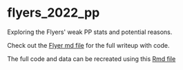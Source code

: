 # flyers_2022_pp
Exploring the Flyers' weak PP stats and potential reasons.

Check out the [Flyer md file](https://github.com/dougliebe/flyers_2022_pp/blob/main/flyers_pp.md) for the full writeup with code. 

The full code and data can be recreated using this [Rmd file](https://github.com/dougliebe/flyers_2022_pp/blob/main/flyers_pp.Rmd)

